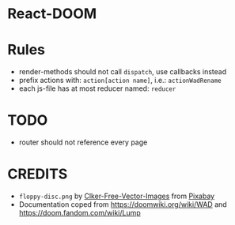 # React-DOOM

# Rules
* render-methods should not call `dispatch`, use callbacks instead
* prefix actions with: `action[action name]`, i.e.: `actionWadRename`
* each js-file has at most reducer named: `reducer`

# TODO
* router should not reference every page


# CREDITS
* `floppy-disc.png` by <a href="https://pixabay.com/users/clker-free-vector-images-3736/?utm_source=link-attribution&amp;utm_medium=referral&amp;utm_campaign=image&amp;utm_content=23343">Clker-Free-Vector-Images</a> from <a href="https://pixabay.com/?utm_source=link-attribution&amp;utm_medium=referral&amp;utm_campaign=image&amp;utm_content=23343">Pixabay</a>
* Documentation coped from https://doomwiki.org/wiki/WAD and https://doom.fandom.com/wiki/Lump